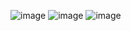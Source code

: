 ![image](https://github.com/Zanvis/Chimp-Game/assets/161169953/87d3d4db-2761-4aa5-b02b-58e69d0e7d72)
![image](https://github.com/Zanvis/Chimp-Game/assets/161169953/03cd3eb6-eb22-44ad-b8c5-b20893212fb7)
![image](https://github.com/Zanvis/Chimp-Game/assets/161169953/4ff38cab-7530-4c53-9dda-733659f2c487)
